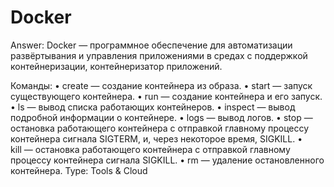 # Docker

Answer: Docker — программное обеспечение для автоматизации развёртывания и управления приложениями в средах с поддержкой контейнеризации, контейнеризатор приложений.

Команды:
• create — создание контейнера из образа.
• start — запуск существующего контейнера.
• run — создание контейнера и его запуск.
• ls — вывод списка работающих контейнеров.
• inspect — вывод подробной информации о контейнере.
• logs — вывод логов.
• stop — остановка работающего контейнера с отправкой главному процессу контейнера сигнала SIGTERM, и, через некоторое время, SIGKILL.
• kill — остановка работающего контейнера с отправкой главному процессу контейнера сигнала SIGKILL.
• rm — удаление остановленного контейнера.
Type: Tools & Cloud